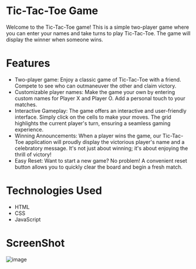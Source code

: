 # Tic-Tac-Toe Game
Welcome to the Tic-Tac-Toe game! This is a simple two-player game where you can enter your names and take turns to play Tic-Tac-Toe. The game will display the winner when someone wins.

# Features
- Two-player game: Enjoy a classic game of Tic-Tac-Toe with a friend. Compete to see who can outmaneuver the other and claim victory.
- Customizable player names: Make the game your own by entering custom names for Player X and Player O. Add a personal touch to your matches.
- Interactive Gameplay: The game offers an interactive and user-friendly interface. Simply click on the cells to make your moves. The grid highlights the current player's turn, ensuring a seamless gaming experience.
- Winning Announcements: When a player wins the game, our Tic-Tac-Toe application will proudly display the victorious player's name and a celebratory message. It's not just about winning; it's about enjoying the thrill of victory!
- Easy Reset: Want to start a new game? No problem! A convenient reset button allows you to quickly clear the board and begin a fresh match.

# Technologies Used
- HTML
- CSS
- JavaScript

# ScreenShot

![image]()
